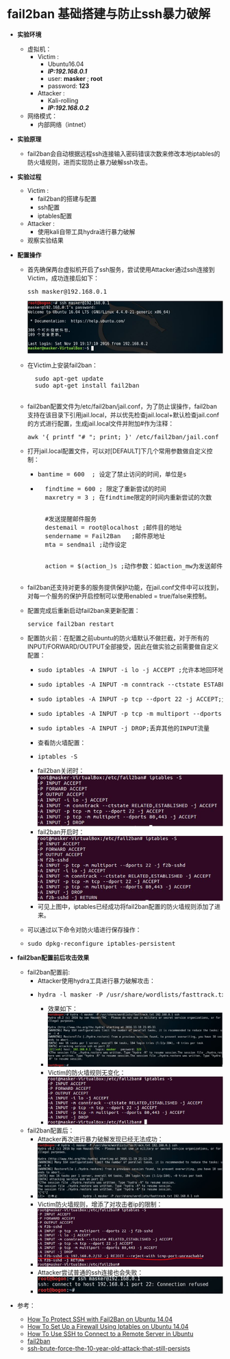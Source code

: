 # fail2ban 基础搭建与防止ssh暴力破解

* **实验环境**
	* 虚拟机：
		* Victim : 
			* Ubuntu16.04 
			*  ***IP:192.168.0.1***
			*  user: **masker** ; **root**
			*  password: **123**
		* Attacker : 
			* Kali-rolling 
			*  ***IP:192.168.0.2***
	* 网络模式：
		* 内部网络（intnet）
* **实验原理**
	* fail2ban会自动根据远程ssh连接输入密码错误次数来修改本地iptables的防火墙规则，进而实现防止暴力破解ssh攻击。
* **实验过程**
	* Victim :
		* fail2ban的搭建与配置
		* ssh配置
		* iptables配置
	* Attacker :
		* 使用kali自带工具hydra进行暴力破解
	* 观察实验结果

* **配置操作**

	* 首先确保两台虚拟机开启了ssh服务，尝试使用Attacker通过ssh连接到Victim，成功连接后如下：

		<pre>ssh masker@192.168.0.1</pre>
		![](image/1.JPG)
	* 在Victim上安装fail2ban：
		<pre>
		sudo apt-get update
    	sudo apt-get install fail2ban
		</pre>
	* fail2ban配置文件为/etc/fail2ban/jail.conf，为了防止误操作，fail2ban支持在该目录下引用jail.local，并以优先检查jail.local+默认检查jail.conf的方式进行配置，生成jail.local文件并附加#作为注释：
		<pre>awk '{ printf "# "; print; }' /etc/fail2ban/jail.conf | sudo tee /etc/fail2ban/jail.local</pre>
	* 打开jail.local配置文件，可以对[DEFAULT]下几个常用参数做自定义控制：
		* <pre>bantime = 600  ; 设定了禁止访问的时间，单位是s</pre>
		* <pre>
			findtime = 600 ; 限定了重新尝试的时间
			maxretry = 3 ; 在findtime限定的时间内重新尝试的次数
		  	</pre>
		  	<pre>
			#发送提醒邮件服务
			destemail = root@localhost ;邮件目的地址
			sendername = Fail2Ban	;邮件原地址
			mta = sendmail ;动作设定
			</pre>
			<pre>
			action = $(action_)s ;动作参数：如action_mw为发送邮件；action_mwl为发送带logs的邮件。
			</pre>
	* fail2ban还支持对更多的服务提供保护功能，在jail.conf文件中可以找到，对每一个服务的保护开启控制可以使用enabled = true/false来控制。

	* 配置完成后重新启动fail2ban来更新配置：
		<pre>service fail2ban restart</pre>
	* 配置防火前：在配置之前ubuntu的防火墙默认不做拦截，对于所有的INPUT/FORWARD/OUTPUT全部接受，因此在做实验之前需要做自定义配置：
		* <pre>sudo iptables -A INPUT -i lo -j ACCEPT ;允许本地回环地址操作</pre>
		* <pre>sudo iptables -A INPUT -m conntrack --ctstate ESTABLISHED,RELATED -j ACCEPT; 允许建立连接</pre>
		* <pre>sudo iptables -A INPUT -p tcp --dport 22 -j ACCEPT;允许接受通过22端口的INPUT流量</pre>
		* <pre>sudo iptables -A INPUT -p tcp -m multiport --dports 80,443 -j ACCEPT;允许接受80,443端口的INPUT流量</pre>
		* <pre>sudo iptables -A INPUT -j DROP;丢弃其他的INPUT流量</pre>
		* 查看防火墙配置：
		* <pre>iptables -S</pre>
		* fail2ban关闭时：
			![](image/2.JPG)
		* fail2ban开启时：
			![](image/3.JPG)
		* 可见上图中，iptables已经成功将fail2ban配置的防火墙规则添加了进来。
	* 可以通过以下命令对防火墙进行保存操作：
	* <pre>sudo dpkg-reconfigure iptables-persistent</pre>
* **fail2ban配置前后攻击效果**
	* fail2ban配置前:
		* Attacker使用hydra工具进行暴力破解攻击：
		* <pre>hydra -l masker -P /usr/share/wordlists/fasttrack.txt 192.168.0.1 ssh </pre>
			* 效果如下： 
			* ![](image/4.JPG)
			* Victim的防火墙规则无变化：
			* ![](image/5.JPG)
	* fail2ban配置后：
		* Attacker再次进行暴力破解发现已经无法成功：
		* ![](image/6.JPG)
		* Victim防火墙规则，增添了对攻击者ip的限制：
		* ![](image/7.JPG)
		* Attacker尝试普通的ssh连接也会失败：
		* ![](image/8.JPG)
* 参考：
	* [How To Protect SSH with Fail2Ban on Ubuntu 14.04](https://www.digitalocean.com/community/tutorials/how-to-protect-ssh-with-fail2ban-on-ubuntu-14-04)
	* [How To Set Up a Firewall Using Iptables on Ubuntu 14.04 ](https://www.digitalocean.com/community/tutorials/how-to-set-up-a-firewall-using-iptables-on-ubuntu-14-04)
	* [How To Use SSH to Connect to a Remote Server in Ubuntu ](https://www.digitalocean.com/community/tutorials/how-to-use-ssh-to-connect-to-a-remote-server-in-ubuntu)
	* [fail2ban](http://www.fail2ban.org/wiki/index.php/Main_Page)
	* [ssh-brute-force-the-10-year-old-attack-that-still-persists](https://blog.sucuri.net/2013/07/ssh-brute-force-the-10-year-old-attack-that-still-persists.html)
